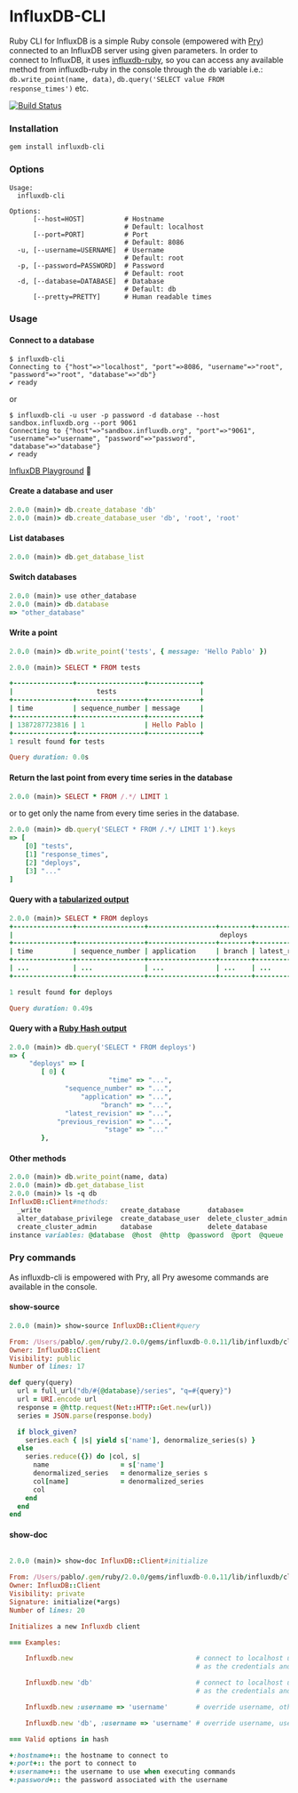 InfluxDB-CLI
============

Ruby CLI for InfluxDB is a simple Ruby console (empowered with [Pry](https://github.com/pry/pry)) connected to an InfluxDB server using given parameters. In order to connect to InfluxDB, it uses [influxdb-ruby](https://github.com/influxdb/influxdb-ruby), so you can access any available method from influxdb-ruby in the console through the `db` variable i.e.: `db.write_point(name, data)`, `db.query('SELECT value FROM response_times')` etc.

[![Build Status](https://secure.travis-ci.org/phstc/influxdb-cli.png)](http://travis-ci.org/phstc/influxdb-cli)

### Installation
```shell
gem install influxdb-cli
```

### Options

```shell
Usage:
  influxdb-cli

Options:
      [--host=HOST]          # Hostname
                             # Default: localhost
      [--port=PORT]          # Port
                             # Default: 8086
  -u, [--username=USERNAME]  # Username
                             # Default: root
  -p, [--password=PASSWORD]  # Password
                             # Default: root
  -d, [--database=DATABASE]  # Database
                             # Default: db
      [--pretty=PRETTY]      # Human readable times
```

### Usage

#### Connect to a database

```shell
$ influxdb-cli
Connecting to {"host"=>"localhost", "port"=>8086, "username"=>"root", "password"=>"root", "database"=>"db"}
✔ ready
```

or

```shell
$ influxdb-cli -u user -p password -d database --host sandbox.influxdb.org --port 9061
Connecting to {"host"=>"sandbox.influxdb.org", "port"=>"9061", "username"=>"username", "password"=>"password", "database"=>"database"}
✔ ready
```

[InfluxDB Playground](http://play.influxdb.org) :metal:

#### Create a database and user

```ruby
2.0.0 (main)> db.create_database 'db'
2.0.0 (main)> db.create_database_user 'db', 'root', 'root'
```

#### List databases

```ruby
2.0.0 (main)> db.get_database_list
```

#### Switch databases

```ruby
2.0.0 (main)> use other_database
2.0.0 (main)> db.database
=> "other_database"
```

#### Write a point

```ruby
2.0.0 (main)> db.write_point('tests', { message: 'Hello Pablo' })

2.0.0 (main)> SELECT * FROM tests

+---------------+-----------------+-------------+
|                     tests                     |
+---------------+-----------------+-------------+
| time          | sequence_number | message     |
+---------------+-----------------+-------------+
| 1387287723816 | 1               | Hello Pablo |
+---------------+-----------------+-------------+
1 result found for tests

Query duration: 0.0s
```

#### Return the last point from every time series in the database

```ruby
2.0.0 (main)> SELECT * FROM /.*/ LIMIT 1
```

or to get only the name from every time series in the database.

```ruby
2.0.0 (main)> db.query('SELECT * FROM /.*/ LIMIT 1').keys
=> [
    [0] "tests",
    [1] "response_times",
    [2] "deploys",
    [3] "..."
]
```


#### Query with a [tabularized output](https://github.com/visionmedia/terminal-table)

```ruby
2.0.0 (main)> SELECT * FROM deploys
+---------------+-----------------+-----------------+--------+-----------------+-------------------+----------+
|                                                    deploys                                                  |
+---------------+-----------------+-----------------+--------+-----------------+-------------------+----------+
| time          | sequence_number | application     | branch | latest_revision | previous_revision | stage    |
+---------------+-----------------+-----------------+--------+-----------------+-------------------+----------+
| ...           | ...             | ...             | ...    | ...             | ...               | ...      |
+---------------+-----------------+-----------------+--------+-----------------+-------------------+----------+

1 result found for deploys

Query duration: 0.49s
```

#### Query with a [Ruby Hash output](https://github.com/michaeldv/awesome_print)

```ruby
2.0.0 (main)> db.query('SELECT * FROM deploys')
=> {
     "deploys" => [
        [ 0] {
                         "time" => "...",
              "sequence_number" => "...",
                  "application" => "...",
                       "branch" => "...",
              "latest_revision" => "...",
            "previous_revision" => "...",
                        "stage" => "..."
        },
```

#### Other methods

```ruby
2.0.0 (main)> db.write_point(name, data)
2.0.0 (main)> db.get_database_list
2.0.0 (main)> ls -q db
InfluxDB::Client#methods:
  _write                    create_database       database=             delete_database_user    get_database_user_list  password   port=  queue=                username
  alter_database_privilege  create_database_user  delete_cluster_admin  get_cluster_admin_list  host                    password=  query  update_cluster_admin  username=
  create_cluster_admin      database              delete_database       get_database_list       host=                   port       queue  update_database_user  write_point
instance variables: @database  @host  @http  @password  @port  @queue  @username
```

### Pry commands

As influxdb-cli is empowered with Pry, all Pry awesome commands are available in the console.

#### show-source

```ruby
2.0.0 (main)> show-source InfluxDB::Client#query

From: /Users/pablo/.gem/ruby/2.0.0/gems/influxdb-0.0.11/lib/influxdb/client.rb @ line 152:
Owner: InfluxDB::Client
Visibility: public
Number of lines: 17

def query(query)
  url = full_url("db/#{@database}/series", "q=#{query}")
  url = URI.encode url
  response = @http.request(Net::HTTP::Get.new(url))
  series = JSON.parse(response.body)

  if block_given?
    series.each { |s| yield s['name'], denormalize_series(s) }
  else
    series.reduce({}) do |col, s|
      name                  = s['name']
      denormalized_series   = denormalize_series s
      col[name]             = denormalized_series
      col
    end
  end
end
```

#### show-doc

```ruby

2.0.0 (main)> show-doc InfluxDB::Client#initialize

From: /Users/pablo/.gem/ruby/2.0.0/gems/influxdb-0.0.11/lib/influxdb/client.rb @ line 13:
Owner: InfluxDB::Client
Visibility: private
Signature: initialize(*args)
Number of lines: 20

Initializes a new Influxdb client

=== Examples:

    Influxdb.new                               # connect to localhost using root/root
                                               # as the credentials and doesn't connect to a db

    Influxdb.new 'db'                          # connect to localhost using root/root
                                               # as the credentials and 'db' as the db name

    Influxdb.new :username => 'username'       # override username, other defaults remain unchanged

    Influxdb.new 'db', :username => 'username' # override username, use 'db' as the db name

=== Valid options in hash

+:hostname+:: the hostname to connect to
+:port+:: the port to connect to
+:username+:: the username to use when executing commands
+:password+:: the password associated with the username
```


